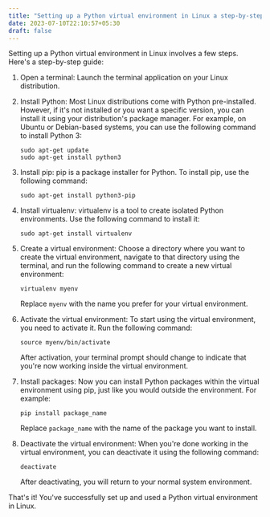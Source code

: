 ```yaml
---
title: "Setting up a Python virtual environment in Linux a step-by-step guide"
date: 2023-07-10T22:10:57+05:30
draft: false
---
```

Setting up a Python virtual environment in Linux involves a few steps. Here's a step-by-step guide:

1. Open a terminal: Launch the terminal application on your Linux distribution.

2. Install Python: Most Linux distributions come with Python pre-installed. However, if it's not installed or you want a specific version, you can install it using your distribution's package manager. For example, on Ubuntu or Debian-based systems, you can use the following command to install Python 3:

   ```
   sudo apt-get update
   sudo apt-get install python3
   ```

3. Install pip: pip is a package installer for Python. To install pip, use the following command:

   ```
   sudo apt-get install python3-pip
   ```

4. Install virtualenv: virtualenv is a tool to create isolated Python environments. Use the following command to install it:

   ```
   sudo apt-get install virtualenv
   ```

5. Create a virtual environment: Choose a directory where you want to create the virtual environment, navigate to that directory using the terminal, and run the following command to create a new virtual environment:

   ```
   virtualenv myenv
   ```

   Replace `myenv` with the name you prefer for your virtual environment.

6. Activate the virtual environment: To start using the virtual environment, you need to activate it. Run the following command:

   ```
   source myenv/bin/activate
   ```

   After activation, your terminal prompt should change to indicate that you're now working inside the virtual environment.

7. Install packages: Now you can install Python packages within the virtual environment using pip, just like you would outside the environment. For example:

   ```
   pip install package_name
   ```

   Replace `package_name` with the name of the package you want to install.

8. Deactivate the virtual environment: When you're done working in the virtual environment, you can deactivate it using the following command:

   ```
   deactivate
   ```

   After deactivating, you will return to your normal system environment.

That's it! You've successfully set up and used a Python virtual environment in Linux.